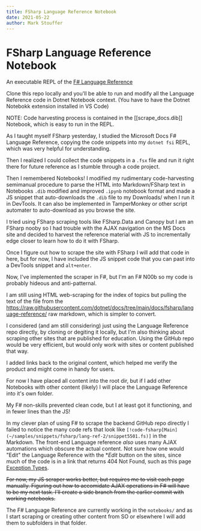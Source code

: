```yaml
---
title: FSharp Language Reference Notebook
date: 2021-05-22
author: Mark Stouffer
---
```


# FSharp Language Reference Notebook

An executable REPL of the [F# Language Reference](https://docs.microsoft.com/en-us/dotnet/fsharp/language-reference)

Clone this repo locally and you'll be able to run and modify all the Language Reference code in Dotnet Notebook context. (You have to have the Dotnet Notebokk extension installed in VS Code)

NOTE: Code harvesting process is contained in the [[scrape_docs.dib]] Notebook, which is easy to run in the REPL.

As I taught myself FSharp yesterday, I studied the Microsoft Docs F# Language Reference, copying the code snippets into my `dotnet fsi` REPL, which was very helpful for understanding.

Then I realized I could collect the code snippets in a `.fsx` file and run it right there for future reference as I stumble through a code project.

Then I remembered Notebooks! I modified my rudimentary code-harvesting semimanual procedure to parse the HTML into Markdown/FSharp text in Notebooks `.dib` modified and improved `.ipynb` notebook format and made a JS snippet that auto-downloads the `.dib` file to my Downloads/ when I run it in DevTools. It can also be implemented in TamperMonkey or other script automater to auto-download as you browse the site.

I tried using FSharp scraping tools like FSharp.Data and Canopy but I am an FSharp nooby so I had trouble with the AJAX navigation on the MS Docs site and decided to harvest the reference material with JS to incrementally edge closer to learn how to do it with FSharp.

Once I figure out how to scrape the site with FSharp I will add that code in here, but for now, I have included the JS snippet code that you can past into a DevTools snippet and `alt+enter`.

Now, I've implemented the scraper in F#, but I'm an F# N00b so my code is probably hideous and anti-patternal.

I am still using HTML web-scraping for the index of topics but pulling the text of the file from the https://raw.githubusercontent.com/dotnet/docs/tree/main/docs/fsharp/language-reference/ raw markdown, which is simpler to convert.

I considered (and am still considering) just using the Language Reference repo directly, by cloning or degiting it locally, but I'm also thinking about scraping other sites that are published for education. Using the GitHub repo would be very efficient, but would only work with sites or content published that way.

I added links back to the original content, which helped me verify the product and might come in handy for users.

For now I have placed all content into the root dir, but if I add other Notebooks with other content (likely) I will place the Language Reference into it's own folder.

My F# non-skills prevented clean code, but I at least got it functioning, and in fewer lines than the JS!

In my clever plan of using F# to scrape the backend GitHub repo directly I failed to notice the many code refs that look like `[!code-fsharp[Main](~/samples/snippets/fsharp/lang-ref-2/snippet5501.fs)]` in the Markdown. The front-end Language reference _also_ uses many AJAX automations which obscure the actual content. Not sure how one would "Edit" the Language Reference with the **Edit* button on the sites, since much of the code is in a link that returns 404 Not Found, such as this page [Exception Types](https://github.com/dotnet/docs/blob/main/docs/fsharp/language-reference/exception-handling/exception-types.md).

~~For now, my JS scraper works better, but requires me to visit each page manually. Figuring out how to accomidate AJAX operations in F# will have to be my next task. I'll create a side branch from the earlier commit with working notebooks.~~

The F# Language Reference are currently working in the `notebooks/` and as I start scraping or creating other content from SO or elsewhere I will add them to subfolders in that folder.